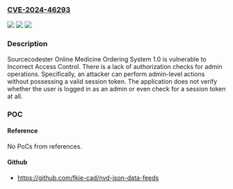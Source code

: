 ### [CVE-2024-46293](https://cve.mitre.org/cgi-bin/cvename.cgi?name=CVE-2024-46293)
![](https://img.shields.io/static/v1?label=Product&message=n%2Fa&color=blue)
![](https://img.shields.io/static/v1?label=Version&message=n%2Fa&color=blue)
![](https://img.shields.io/static/v1?label=Vulnerability&message=n%2Fa&color=brighgreen)

### Description

Sourcecodester Online Medicine Ordering System 1.0 is vulnerable to Incorrect Access Control. There is a lack of authorization checks for admin operations. Specifically, an attacker can perform admin-level actions without possessing a valid session token. The application does not verify whether the user is logged in as an admin or even check for a session token at all.

### POC

#### Reference
No PoCs from references.

#### Github
- https://github.com/fkie-cad/nvd-json-data-feeds

